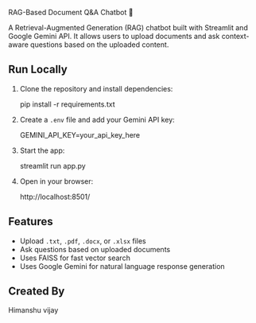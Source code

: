 RAG-Based Document Q&A Chatbot 🤖

A Retrieval-Augmented Generation (RAG) chatbot built with Streamlit and Google Gemini API. It allows users to upload documents and ask context-aware questions based on the uploaded content.

Run Locally
-----------

1. Clone the repository and install dependencies:

   pip install -r requirements.txt

2. Create a `.env` file and add your Gemini API key:

   GEMINI_API_KEY=your_api_key_here

3. Start the app:

   streamlit run app.py

4. Open in your browser:

   http://localhost:8501/

Features
--------

- Upload `.txt`, `.pdf`, `.docx`, or `.xlsx` files
- Ask questions based on uploaded documents
- Uses FAISS for fast vector search
- Uses Google Gemini for natural language response generation

Created By
----------

Himanshu vijay
